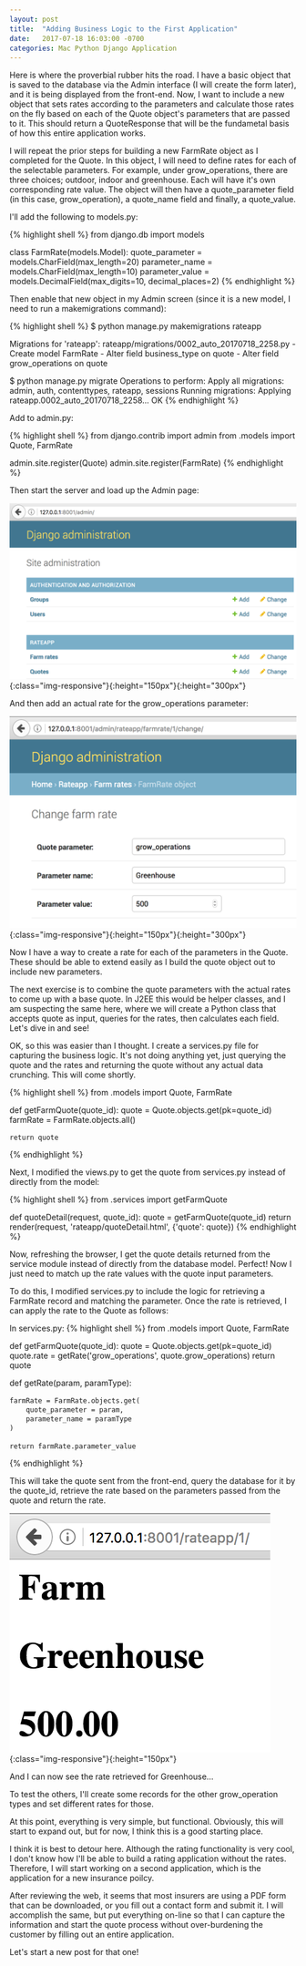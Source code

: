 ```yaml
---
layout: post
title:  "Adding Business Logic to the First Application"
date:   2017-07-18 16:03:00 -0700
categories: Mac Python Django Application
---
```


Here is where the proverbial rubber hits the road. I have a basic object that is saved to the database via the Admin interface (I will create the form later), and it is being displayed from the front-end. Now, I want to include a new object that sets rates according to the parameters and calculate those rates on the fly based on each of the Quote object's parameters that are passed to it. This should return a QuoteResponse that will be the fundametal basis of how this entire application works.

I will repeat the prior steps for building a new FarmRate object as I completed for the Quote. In this object, I will need to define rates for each of the selectable parameters. For example, under grow_operations, there are three choices; outdoor, indoor and greenhouse. Each will have it's own corresponding rate value. The object will then have a quote_parameter field (in this case, grow_operation), a quote_name field and finally, a quote_value. 

I'll add the following to models.py:

{% highlight shell %}
from django.db import models

class FarmRate(models.Model):
    quote_parameter = models.CharField(max_length=20)
    parameter_name = models.CharField(max_length=10)
    parameter_value = models.DecimalField(max_digits=10, decimal_places=2)
{% endhighlight %}

Then enable that new object in my Admin screen (since it is a new model, I need to run a makemigrations command):

{% highlight shell %}
$ python manage.py makemigrations rateapp

Migrations for 'rateapp':
  rateapp/migrations/0002_auto_20170718_2258.py
    - Create model FarmRate
    - Alter field business_type on quote
    - Alter field grow_operations on quote

$ python manage.py migrate
Operations to perform:
  Apply all migrations: admin, auth, contenttypes, rateapp, sessions
Running migrations:
  Applying rateapp.0002_auto_20170718_2258... OK
{% endhighlight %}

Add to admin.py:

{% highlight shell %}
from django.contrib import admin
from .models import Quote, FarmRate

admin.site.register(Quote)
admin.site.register(FarmRate)
{% endhighlight %}

Then start the server and load up the Admin page:

![Admin Farm Rate object](/assets/admin_farmrate.png){:class="img-responsive"}{:height="150px"}{:height="300px"}

And then add an actual rate for the grow_operations parameter:

![Admin Farm Rate Details](/assets/admin_farmratedetails.png){:class="img-responsive"}{:height="150px"}{:height="300px"}

Now I have a way to create a rate for each of the parameters in the Quote. These should be able to extend easily as I build the quote object out to include new parameters.

The next exercise is to combine the quote parameters with the actual rates to come up with a base quote. In J2EE this would be helper classes, and I am suspecting the same here, where we will create a Python class that accepts quote as input, queries for the rates, then calculates each field. Let's dive in and see!

OK, so this was easier than I thought. I create a services.py file for capturing the business logic. It's not doing anything yet, just querying the quote and the rates and returning the quote without any actual data crunching. This will come shortly.

{% highlight shell %}
from .models import Quote, FarmRate

def getFarmQuote(quote_id):
    quote = Quote.objects.get(pk=quote_id)
    farmRate = FarmRate.objects.all()

    return quote

{% endhighlight %}

Next, I modified the views.py to get the quote from services.py instead of directly from the model:


{% highlight shell %}
from .services import getFarmQuote

def quoteDetail(request, quote_id):
    quote = getFarmQuote(quote_id)
    return render(request, 'rateapp/quoteDetail.html', {'quote': quote})
{% endhighlight %}

Now, refreshing the browser, I get the quote details returned from the service module instead of directly from the database model. Perfect! Now I just need to match up the rate values with the quote input parameters.

To do this, I modified services.py to include the logic for retrieving a FarmRate record and matching the parameter. Once the rate is retrieved, I can apply the rate to the Quote as follows:

In services.py:
{% highlight shell %}
from .models import Quote, FarmRate

def getFarmQuote(quote_id):
    quote = Quote.objects.get(pk=quote_id)
    quote.rate = getRate('grow_operations', quote.grow_operations)
    return quote

def getRate(param, paramType):

    farmRate = FarmRate.objects.get(
        quote_parameter = param,
        parameter_name = paramType
    )

    return farmRate.parameter_value
{% endhighlight %}

This will take the quote sent from the front-end, query the database for it by the quote_id, retrieve the rate based on the parameters passed from the quote and return the rate.

![Rate Detail](/assets/rate_detail.png){:class="img-responsive"}{:height="150px"}

And I can now see the rate retrieved for Greenhouse...

To test the others, I'll create some records for the other grow_operation types and set different rates for those.

At this point, everything is very simple, but functional. Obviously, this will start to expand out, but for now, I think this is a good starting place.

I think it is best to detour here. Although the rating functionality is very cool, I don't know how I'll be able to build a rating application without the rates. Therefore, I will start working on a second application, which is the application for a new insurance poilcy.

After reviewing the web, it seems that most insurers are using a PDF form that can be downloaded, or you fill out a contact form and submit it. I will accomplish the same, but put everything on-line so that I can capture the information and start the quote process without over-burdening the customer by filling out an entire application.

Let's start a new post for that one!
